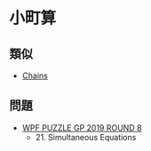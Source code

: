 # 小町算

## 類似
- [Chains](chains.md)

## 問題
- [WPF PUZZLE GP 2019 ROUND 8](../questions/wpfpgp2019_8.md)
	- 21\. Simultaneous Equations
